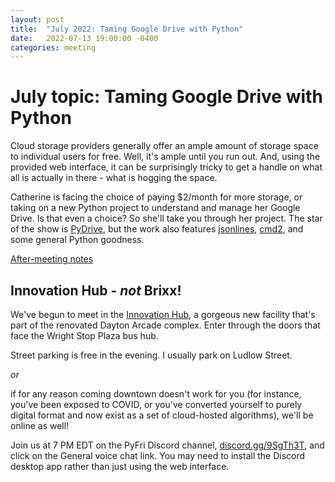 ```yaml
---
layout: post
title:  "July 2022: Taming Google Drive with Python" 
date:   2022-07-13 19:00:00 -0400
categories: meeting
---
```


# July topic: Taming Google Drive with Python

Cloud storage providers generally offer an ample amount 
of storage space to individual users for free.  Well, it's
ample until you run out.  And, using the provided web 
interface, it can be surprisingly tricky 
to get a handle on what all is actually in there - what is 
hogging the space.

Catherine is facing the choice of paying $2/month for more 
storage, or taking on a new Python project to understand and 
manage her Google Drive.  Is that even a choice?  So she'll
take you through her project.  The star of the show is 
[PyDrive](https://pypi.org/project/PyDrive/), 
but the work also features [jsonlines](https://jsonlines.org/), 
[cmd2](https://pypi.org/project/cmd2/), 
and some general Python goodness.

[After-meeting notes](../meeting_notes/google-drive/notes.md)

## Innovation Hub - *not* Brixx!

We've begun to meet in the [Innovation Hub](https://www.thehubdayton.com/), a gorgeous new 
facility that's part of the renovated Dayton Arcade complex.  Enter through 
the doors that face the Wright Stop Plaza bus hub.

Street parking is free in the evening.  I usually park on Ludlow Street.

*or* 

if for any reason coming downtown doesn't work for you (for instance, 
you've been exposed to COVID, or you've converted yourself to purely 
digital format and now exist as 
a set of cloud-hosted algorithms), we'll be online as well!  

Join us at 7 PM EDT on the PyFri Discord channel, [discord.gg/9SgTh3T](https://discord.gg/9SgTh3T), and click on the 
General voice chat link.  You may need to install the Discord desktop app rather than just using 
the web interface.


